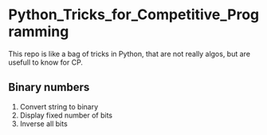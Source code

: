 # Python_Tricks_for_Competitive_Programming
This repo is like a bag of tricks in Python, that are not really algos, but are usefull to know for CP.


## Binary numbers
1. Convert string to binary
2. Display fixed number of bits
3. Inverse all bits
